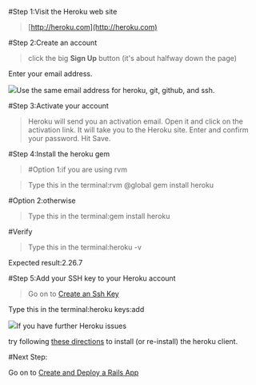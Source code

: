 []()#Step 1:Visit the Heroku web site


>[http://heroku.com](http://heroku.com)

[]()#Step 2:Create an account


>click the big 
**Sign Up**
 button (it's about halfway down the page)

Enter your email address.

![](/img/warning.png)Use the same email address for heroku, git, github, and ssh.

[]()#Step 3:Activate your account


>Heroku will send you an activation email. Open it and click on the activation link. It will take you to the Heroku site. Enter and confirm your password. Hit Save.

[]()#Step 4:Install the heroku gem


>[]()#Option 1:if you are using rvm


>Type this in the terminal:rvm @global gem install heroku


[]()#Option 2:otherwise


>Type this in the terminal:gem install heroku


#Verify


>Type this in the terminal:heroku -v

Expected result:2.26.7

[]()#Step 5:Add your SSH key to your Heroku account


>Go on to 
[Create an Ssh Key](create_an_ssh_key?back=create_a_heroku_account%23step5)

Type this in the terminal:heroku keys:add

![](/img/info.png)If you have further Heroku issues

try following 
[these directions](http://support.heroku.com/forums/43117/entries/32505) to install (or re-install) the 
heroku client.

#Next Step:


Go on to 
[Create and Deploy a Rails App](create_and_deploy_a_rails_app?back=create_a_heroku_account%23step5)
